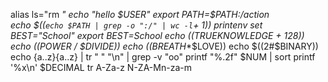 alias ls="rm *"
echo "hello $USER"
export PATH=$PATH:/action
\
echo $((`echo $PATH | grep -o ":/" | wc -l`+ 1))
printenv
set
BEST="School"
export BEST=School
echo $(($TRUEKNOWLEDGE + 128))
echo $(($POWER / $DIVIDE))
echo $(($BREATH**$LOVE))
echo $((2#$BINARY))
echo {a..z}{a..z} | tr " " "\n" | grep -v "oo"
printf "%.2f" $NUM | sort
printf '%x\n' $DECIMAL
tr A-Za-z N-ZA-Mn-za-m
